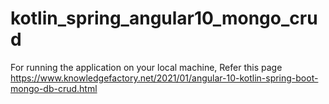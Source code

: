 # kotlin_spring_angular10_mongo_crud

For running the application on your local machine, Refer this page https://www.knowledgefactory.net/2021/01/angular-10-kotlin-spring-boot-mongo-db-crud.html
